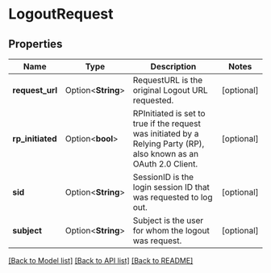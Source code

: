 # LogoutRequest

## Properties

Name | Type | Description | Notes
------------ | ------------- | ------------- | -------------
**request_url** | Option<**String**> | RequestURL is the original Logout URL requested. | [optional]
**rp_initiated** | Option<**bool**> | RPInitiated is set to true if the request was initiated by a Relying Party (RP), also known as an OAuth 2.0 Client. | [optional]
**sid** | Option<**String**> | SessionID is the login session ID that was requested to log out. | [optional]
**subject** | Option<**String**> | Subject is the user for whom the logout was request. | [optional]

[[Back to Model list]](../README.md#documentation-for-models) [[Back to API list]](../README.md#documentation-for-api-endpoints) [[Back to README]](../README.md)


